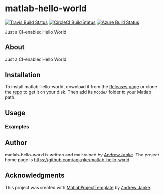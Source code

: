 # matlab-hello-world

<!-- Remove the badges for CI services that you're not going to use. -->
[![Travis Build Status](https://travis-ci.com/apjanke/matlab-hello-world.svg?branch=main)](https://travis-ci.com/github/apjanke/matlab-hello-world)  [![CircleCI Build Status](https://circleci.com/gh/apjanke/matlab-hello-world.svg?style=shield)](https://circleci.com/gh/apjanke/matlab-hello-world) [![Azure Build Status](https://dev.azure.com/apjanke/matlab-hello-world/_apis/build/status/apjanke.matlab-hello-world?branchName=main)](https://dev.azure.com/apjanke/matlab-hello-world/_build/latest?definitionId=1&branchName=main)

Just a CI-enabled Hello World

## About

Just a CI-enabled Hello World.

## Installation

To install matlab-hello-world, download it from the [Releases page](https://github.com/apjanke/matlab-hello-world/releases) or clone the [repo](https://github.com/apjanke/matlab-hello-world) to get it on your disk. Then add its `Mcode/` folder to your Matlab path.

## Usage

### Examples

## Author

matlab-hello-world is written and maintained by [Andrew Janke](https://github.com/apjanke). The project home page is <https://github.com/apjanke/matlab-hello-world>.

## Acknowledgments

This project was created with [MatlabProjectTemplate](https://github.com/apjanke/MatlabProjectTemplate) by [Andrew Janke](https://apjanke.net).
